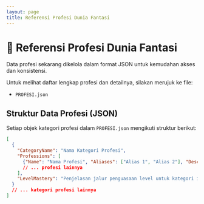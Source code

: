 ```yaml
---
layout: page
title: Referensi Profesi Dunia Fantasi
---
```

# 📜 Referensi Profesi Dunia Fantasi

Data profesi sekarang dikelola dalam format JSON untuk kemudahan akses dan konsistensi.

Untuk melihat daftar lengkap profesi dan detailnya, silakan merujuk ke file:
*   `PROFESI.json`

## Struktur Data Profesi (JSON)

Setiap objek kategori profesi dalam `PROFESI.json` mengikuti struktur berikut:

```json
[
  {
    "CategoryName": "Nama Kategori Profesi",
    "Professions": [
      {"Name": "Nama Profesi", "Aliases": ["Alias 1", "Alias 2"], "Description": "Deskripsi singkat (opsional)", "Subtypes": ["Subtipe 1", "Subtipe 2"]},
      // ... profesi lainnya
    ],
    "LevelMastery": "Penjelasan jalur penguasaan level untuk kategori ini (opsional)"
  }
  // ... kategori profesi lainnya
]
```